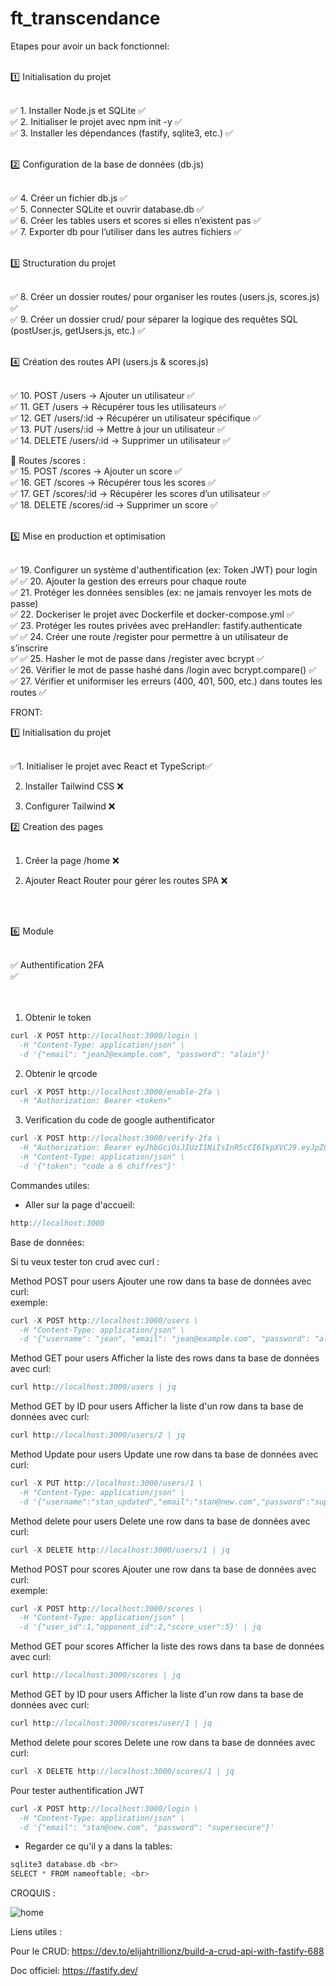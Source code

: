 # ft_transcendance

Etapes pour avoir un back fonctionnel: <br> <br>

1️⃣ Initialisation du projet <br> <br>

✅ 1. Installer Node.js et SQLite ✅ <br>
✅ 2. Initialiser le projet avec npm init -y ✅ <br> 
✅ 3. Installer les dépendances (fastify, sqlite3, etc.) ✅ <br> <br>

2️⃣ Configuration de la base de données (db.js) <br> <br>

✅ 4. Créer un fichier db.js ✅ <br>
✅ 5. Connecter SQLite et ouvrir database.db ✅ <br>
✅ 6. Créer les tables users et scores si elles n’existent pas ✅ <br>
✅ 7. Exporter db pour l’utiliser dans les autres fichiers ✅ <br> <br>

3️⃣ Structuration du projet <br> <br>

✅ 8. Créer un dossier routes/ pour organiser les routes (users.js, scores.js) ✅ <br>
✅ 9. Créer un dossier crud/ pour séparer la logique des requêtes SQL (postUser.js, getUsers.js, etc.) ✅ <br> <br>

4️⃣ Création des routes API (users.js & scores.js) <br> <br>

✅ 10. POST /users → Ajouter un utilisateur ✅ <br>
✅ 11. GET /users → Récupérer tous les utilisateurs ✅ <br>
✅ 12. GET /users/:id → Récupérer un utilisateur spécifique ✅ <br>
✅ 13. PUT /users/:id → Mettre à jour un utilisateur ✅ <br>
✅ 14. DELETE /users/:id → Supprimer un utilisateur ✅ <br>

📌 Routes /scores : <br>
✅ 15. POST /scores → Ajouter un score ✅<br>
✅ 16. GET /scores → Récupérer tous les scores ✅<br>
✅ 17. GET /scores/:id → Récupérer les scores d’un utilisateur ✅<br>
✅ 18. DELETE /scores/:id → Supprimer un score ✅<br>
 <br>

5️⃣ Mise en production et optimisation <br> <br>

✅ 19. Configurer un système d'authentification (ex: Token JWT) pour login ✅
✅ 20. Ajouter la gestion des erreurs pour chaque route <br>
✅ 21. Protéger les données sensibles (ex: ne jamais renvoyer les mots de passe) <br>
✅ 22. Dockeriser le projet avec Dockerfile et docker-compose.yml ✅ <br>
✅ 23. Protéger les routes privées avec preHandler: fastify.authenticate <br> ✅
✅ 24. Créer une route /register pour permettre à un utilisateur de s’inscrire <br> ✅
✅ 25. Hasher le mot de passe dans /register avec bcrypt ✅ <br>
✅ 26. Vérifier le mot de passe hashé dans /login avec bcrypt.compare() ✅<br>
✅ 27. Vérifier et uniformiser les erreurs (400, 401, 500, etc.) dans toutes les routes ✅<br>



FRONT: 

1️⃣ Initialisation du projet <br><br>


✅1. Initialiser le projet avec React et TypeScript✅ <br>

2. Installer Tailwind CSS ❌ <br> 

3. Configurer Tailwind ❌ <br> 


2️⃣ Creation des pages <br><br>

1. Créer la page /home ❌ <br> 

2. Ajouter React Router pour gérer les routes SPA ❌ <br> 



<br> <br>









6️⃣ Module  <br> <br>

✅ Authentification 2FA <br> ✅
<br>
<br>
<br>


1. Obtenir le token <br>
```c
curl -X POST http://localhost:3000/login \
  -H "Content-Type: application/json" \
  -d '{"email": "jean2@example.com", "password": "alain"}'
```

2. Obtenir le qrcode

```c
curl -X POST http://localhost:3000/enable-2fa \
  -H "Authorization: Bearer <token>"

```

3. Verification du code de google authentificator

```c
curl -X POST http://localhost:3000/verify-2fa \
  -H "Authorization: Bearer eyJhbGciOiJIUzI1NiIsInR5cCI6IkpXVCJ9.eyJpZCI6NywiZW1haWwiOiJqZWFuMkBleGFtcGxlLmNvbSIsImlhdCI6MTc0Mjg5NTg4MH0.NTirDyiuysBkmAzGi4r43B3aUv5kLYsHWTaZrwblAHs" \
  -H "Content-Type: application/json" \
  -d '{"token": "code a 6 chiffres"}'

```

Commandes utiles:

- Aller sur la page d'accueil: <br>
```c
http://localhost:3000

```

Base de données: 

Si tu veux tester ton crud avec curl : 

Method POST pour users
Ajouter une row dans ta base de données avec curl: <br>
exemple: <br>
```c
curl -X POST http://localhost:3000/users \
  -H "Content-Type: application/json" \
  -d '{"username": "jean", "email": "jean@example.com", "password": "alain"}'
```


Method GET pour users
Afficher la liste des rows dans ta base de données avec curl:<br>
```c
curl http://localhost:3000/users | jq
```

Method GET by ID pour users
Afficher la liste d'un row dans ta base de données avec curl:<br>
```c
curl http://localhost:3000/users/2 | jq
```

Method Update pour users
Update une row dans ta base de données avec curl:<br>

```c
curl -X PUT http://localhost:3000/users/1 \
  -H "Content-Type: application/json" \
  -d '{"username":"stan_updated","email":"stan@new.com","password":"supersecure"}' | jq
```


Method delete pour users
Delete une row dans ta base de données avec curl: <br>

```c
curl -X DELETE http://localhost:3000/users/1 | jq
```


Method POST pour scores 
Ajouter une row dans ta base de données avec curl: <br>
exemple: <br>
```c
curl -X POST http://localhost:3000/scores \
  -H "Content-Type: application/json" \
  -d '{"user_id":1,"opponent_id":2,"score_user":5}' | jq
```

Method GET pour scores
Afficher la liste des rows dans ta base de données avec curl:<br>

```c
curl http://localhost:3000/scores | jq
```


Method GET by ID pour users
Afficher la liste d'un row dans ta base de données avec curl:<br>

```c
curl http://localhost:3000/scores/user/1 | jq
```

Method delete pour scores
Delete une row dans ta base de données avec curl: <br>
```c
curl -X DELETE http://localhost:3000/scores/1 | jq
```


Pour tester authentification JWT

```c
curl -X POST http://localhost:3000/login \
  -H "Content-Type: application/json" \
  -d '{"email": "stan@new.com", "password": "supersecure"}'
```

- Regarder ce qu'il y a dans la tables: 
```c
sqlite3 database.db <br>
SELECT * FROM nameoftable; <br>
```


CROQUIS : 

![home](https://github.com/user-attachments/assets/89148e46-8002-4aad-881f-ead0e9206657)


Liens utiles : 

Pour le CRUD: 
https://dev.to/elijahtrillionz/build-a-crud-api-with-fastify-688 <br>

Doc officiel:
https://fastify.dev/ <br>
